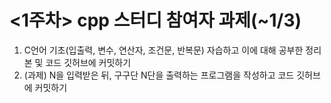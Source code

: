# <1주차> cpp 스터디 참여자 과제(~1/3)

1. C언어 기초(입출력, 변수, 연산자, 조건문, 반복문) 자습하고 이에 대해 공부한 정리본 및 코드 깃허브에 커밋하기<br>
2. (과제) N을 입력받은 뒤, 구구단 N단을 출력하는 프로그램을 작성하고 코드 깃허브에 커밋하기
